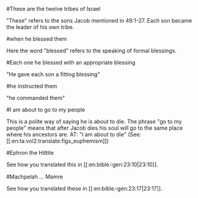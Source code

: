 #These are the twelve tribes of Israel

"These" refers to the sons Jacob mentioned in 49:1-27. Each son became the leader of his own tribe.

#when he blessed them

Here the word "blessed" refers to the speaking of formal blessings.

#Each one he blessed with an appropriate blessing

"He gave each son a fitting blessing"

#he instructed them

"he commanded them"

#I am about to go to my people

This is a polite way of saying he is about to die. The phrase "go to my people" means that after Jacob dies his soul will go to the same place where his ancestors are. AT: "I am about to die" (See: [[:en:ta:vol2:translate:figs_euphemism]])

#Ephron the Hittite

See how you translated this in [[:en:bible:notes:gen:23:10|23:10]].

#Machpelah ... Mamre

See how you translated these in [[:en:bible:notes:gen:23:17|23:17]].